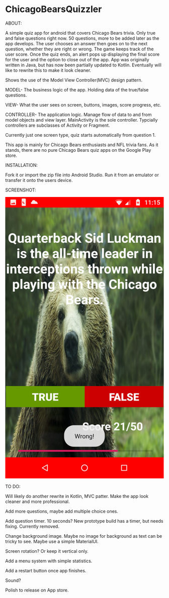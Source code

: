 # ChicagoBearsQuizzler

ABOUT:

A simple quiz app for android that covers Chicago Bears trivia. Only true and false questions right now. 50 questions, more to be added later as the app develops. The user chooses an answer then goes on to the next question, whether they are right or wrong. The game keeps track of the user score. Once the quiz ends, an alert pops up displaying the final score for the user and the option to close out of the app. App was originally written in Java, but has now been partially updated to Kotlin. Eventually will like to rewrite this to make it look cleaner.


Shows the use of the Model View Controller(MVC) design pattern.

MODEL- The business logic of the app. Holding data of the true/false questions.

VIEW- What the user sees on screen, buttons, images, score progress, etc.

CONTROLLER- The application logic. Manage flow of data to and from model objects and view layer. MainActivity is the sole controller. Typcially controllers are subclasses of Activity or Fragment.


Currently just one screen type, quiz starts automatically from question 1.


This app is mainly for Chicago Bears enthusiasts and NFL trivia fans. As it stands, there are no pure Chicago Bears quiz apps on the Google Play store.


INSTALLATION:

Fork it or import the zip file into Android Studio. Run it from an emulator or transfer it onto the users device.


SCREENSHOT:

![One](https://raw.githubusercontent.com/amvitkus/ChicagoBearsQuizzler/master/Screenshot_20201118-231534.png)




TO DO:

Will likely do another rewrite in Kotlin, MVC patter. Make the app look cleaner and more professional.

Add more questions, maybe add multiple choice ones.

Add question timer. 10 seconds? New prototype build has a timer, but needs fixing. Currently removed.

Change background image. Maybe no image for background as text can be tricky to see. Maybe use a simple MaterialUI.

Screen rotation? Or keep it vertical only.

Add a menu system with simple statistics.

Add a restart button once app finishes.

Sound?

Polish to release on App store.
